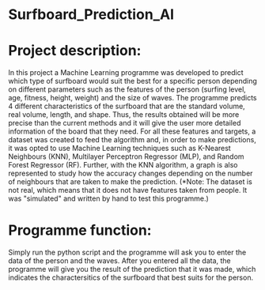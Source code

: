 # Surfboard_Prediction_AI

# Project description:
In this project a Machine Learning programme was developed to predict which type of surfboard would suit the best for a specific person depending on different parameters such as the features of the person (surfing level, age, fitness, height, weight) and the size of waves.
The programme predicts 4 different characteristics of the surfboard that are the standard volume, real volume, length, and shape. Thus, the results obtained will be more precise than the current methods and it will give the user more detailed information of the board that they need. For all these features and targets, a dataset was created to feed the algorithm and, in order to make predictions, it was opted to use Machine Learning techniques such as K-Nearest Neighbours (KNN), Multilayer Perceptron Regressor (MLP), and Random Forest Regressor (RF). Further, with the KNN algorithm, a graph is also represented to study how the accuracy changes depending on the number of neighbours that are taken to make the prediction.
(*Note: The dataset is not real, which means that it does not have features taken from people. It was "simulated" and written by hand to test this programme.)

# Programme function:
Simply run the python script and the programme will ask you to enter the data of the person and the waves. After you entered all the data, the programme will give you the result of the prediction that it was made, which indicates the charactersitics of the surfboard that best suits for the person.
